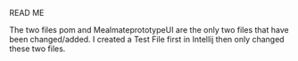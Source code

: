 READ ME

The two files pom and MealmateprototypeUI are the only two files that have been changed/added. I created a Test File first in 
Intellij then only changed these two files.
